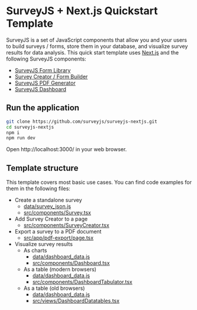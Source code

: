 # SurveyJS + Next.js Quickstart Template

SurveyJS is a set of JavaScript components that allow you and your users to build surveys / forms, store them in your database, and visualize survey results for data analysis. This quick start template uses [Next.js](https://nextjs.org/) and the following SurveyJS components:

-   [SurveyJS Form Library](https://surveyjs.io/form-library/documentation/overview)
-   [Survey Creator / Form Builder](https://surveyjs.io/survey-creator/documentation/overview)
-   [SurveyJS PDF Generator](https://surveyjs.io/pdf-generator/documentation/overview)
-   [SurveyJS Dashboard](https://surveyjs.io/dashboard/documentation/overview)

## Run the application

```bash
git clone https://github.com/surveyjs/surveyjs-nextjs.git
cd surveyjs-nextjs
npm i
npm run dev
```

Open http://localhost:3000/ in your web browser.

## Template structure

This template covers most basic use cases. You can find code examples for them in the following files:

-   Create a standalone survey
    -   [data/survey_json.js](data/survey_json.js)
    -   [src/components/Survey.tsx](src/components/Survey.tsx)
-   Add Survey Creator to a page
    -   [src/components/SurveyCreator.tsx](src/components/SurveyCreator.tsx)
-   Export a survey to a PDF document
    -   [src/app/pdf-export/page.tsx](src/app/pdf-export/page.tsx)
-   Visualize survey results
    -   As charts
        -   [data/dashboard_data.js](data/dashboard_data.js)
        -   [src/components/Dashboard.tsx](src/components/Dashboard.tsx)
    -   As a table (modern browsers)
        -   [data/dashboard_data.js](data/dashboard_data.js)
        -   [src/components/DashboardTabulator.tsx](src/components/DashboardTabulator.tsx)
    -   As a table (old browsers)
        -   [data/dashboard_data.js](data/dashboard_data.js)
        -   [src/views/DashboardDatatables.tsx](src/components/DashboardDatatables.tsx)
